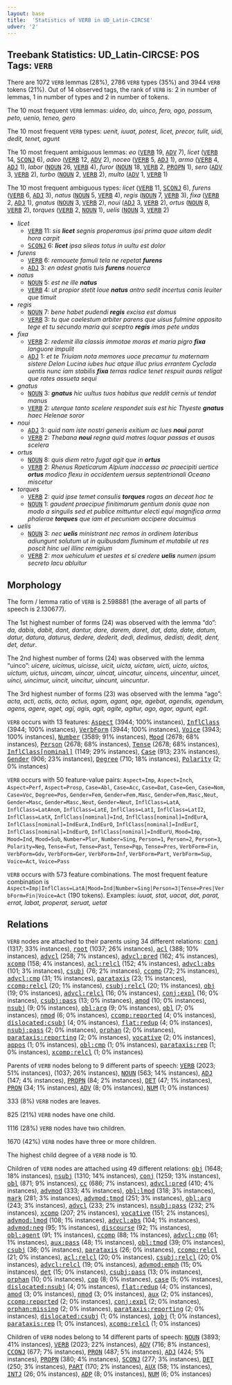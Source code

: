 ```yaml
---
layout: base
title:  'Statistics of VERB in UD_Latin-CIRCSE'
udver: '2'
---
```


## Treebank Statistics: UD_Latin-CIRCSE: POS Tags: `VERB`

There are 1072 `VERB` lemmas (28%), 2786 `VERB` types (35%) and 3944 `VERB` tokens (21%).
Out of 14 observed tags, the rank of `VERB` is: 2 in number of lemmas, 1 in number of types and 2 in number of tokens.

The 10 most frequent `VERB` lemmas: <em>uideo, do, uinco, fero, ago, possum, peto, uenio, teneo, gero</em>

The 10 most frequent `VERB` types:  <em>uenit, iuuat, potest, licet, precor, tulit, uidi, dedit, tenet, agunt</em>

The 10 most frequent ambiguous lemmas: <em>eo</em> (<tt><a href="la_circse-pos-VERB.html">VERB</a></tt> 19, <tt><a href="la_circse-pos-ADV.html">ADV</a></tt> 7), <em>licet</em> (<tt><a href="la_circse-pos-VERB.html">VERB</a></tt> 14, <tt><a href="la_circse-pos-SCONJ.html">SCONJ</a></tt> 6), <em>adeo</em> (<tt><a href="la_circse-pos-VERB.html">VERB</a></tt> 12, <tt><a href="la_circse-pos-ADV.html">ADV</a></tt> 2), <em>noceo</em> (<tt><a href="la_circse-pos-VERB.html">VERB</a></tt> 5, <tt><a href="la_circse-pos-ADJ.html">ADJ</a></tt> 1), <em>armo</em> (<tt><a href="la_circse-pos-VERB.html">VERB</a></tt> 4, <tt><a href="la_circse-pos-ADJ.html">ADJ</a></tt> 1), <em>labor</em> (<tt><a href="la_circse-pos-NOUN.html">NOUN</a></tt> 26, <tt><a href="la_circse-pos-VERB.html">VERB</a></tt> 4), <em>furor</em> (<tt><a href="la_circse-pos-NOUN.html">NOUN</a></tt> 18, <tt><a href="la_circse-pos-VERB.html">VERB</a></tt> 2, <tt><a href="la_circse-pos-PROPN.html">PROPN</a></tt> 1), <em>sero</em> (<tt><a href="la_circse-pos-ADV.html">ADV</a></tt> 3, <tt><a href="la_circse-pos-VERB.html">VERB</a></tt> 2), <em>turbo</em> (<tt><a href="la_circse-pos-NOUN.html">NOUN</a></tt> 2, <tt><a href="la_circse-pos-VERB.html">VERB</a></tt> 2), <em>multo</em> (<tt><a href="la_circse-pos-ADV.html">ADV</a></tt> 1, <tt><a href="la_circse-pos-VERB.html">VERB</a></tt> 1)

The 10 most frequent ambiguous types:  <em>licet</em> (<tt><a href="la_circse-pos-VERB.html">VERB</a></tt> 11, <tt><a href="la_circse-pos-SCONJ.html">SCONJ</a></tt> 6), <em>furens</em> (<tt><a href="la_circse-pos-VERB.html">VERB</a></tt> 6, <tt><a href="la_circse-pos-ADJ.html">ADJ</a></tt> 3), <em>natus</em> (<tt><a href="la_circse-pos-NOUN.html">NOUN</a></tt> 5, <tt><a href="la_circse-pos-VERB.html">VERB</a></tt> 4), <em>regis</em> (<tt><a href="la_circse-pos-NOUN.html">NOUN</a></tt> 7, <tt><a href="la_circse-pos-VERB.html">VERB</a></tt> 3), <em>fixa</em> (<tt><a href="la_circse-pos-VERB.html">VERB</a></tt> 2, <tt><a href="la_circse-pos-ADJ.html">ADJ</a></tt> 1), <em>gnatus</em> (<tt><a href="la_circse-pos-NOUN.html">NOUN</a></tt> 3, <tt><a href="la_circse-pos-VERB.html">VERB</a></tt> 2), <em>noui</em> (<tt><a href="la_circse-pos-ADJ.html">ADJ</a></tt> 3, <tt><a href="la_circse-pos-VERB.html">VERB</a></tt> 2), <em>ortus</em> (<tt><a href="la_circse-pos-NOUN.html">NOUN</a></tt> 8, <tt><a href="la_circse-pos-VERB.html">VERB</a></tt> 2), <em>torques</em> (<tt><a href="la_circse-pos-VERB.html">VERB</a></tt> 2, <tt><a href="la_circse-pos-NOUN.html">NOUN</a></tt> 1), <em>uelis</em> (<tt><a href="la_circse-pos-NOUN.html">NOUN</a></tt> 3, <tt><a href="la_circse-pos-VERB.html">VERB</a></tt> 2)


* <em>licet</em>
  * <tt><a href="la_circse-pos-VERB.html">VERB</a></tt> 11: <em>sis <b>licet</b> segnis properamus ipsi prima quae uitam dedit hora carpit</em>
  * <tt><a href="la_circse-pos-SCONJ.html">SCONJ</a></tt> 6: <em><b>licet</b> ipsa sileas totus in uultu est dolor</em>
* <em>furens</em>
  * <tt><a href="la_circse-pos-VERB.html">VERB</a></tt> 6: <em>remouete famuli tela ne repetat <b>furens</b></em>
  * <tt><a href="la_circse-pos-ADJ.html">ADJ</a></tt> 3: <em>en adest gnatis tuis <b>furens</b> nouerca</em>
* <em>natus</em>
  * <tt><a href="la_circse-pos-NOUN.html">NOUN</a></tt> 5: <em>est ne ille <b>natus</b></em>
  * <tt><a href="la_circse-pos-VERB.html">VERB</a></tt> 4: <em>ut propior stetit Ioue <b>natus</b> antro sedit incertus canis leuiter que timuit</em>
* <em>regis</em>
  * <tt><a href="la_circse-pos-NOUN.html">NOUN</a></tt> 7: <em>bene habet pudendi <b>regis</b> excisa est domus</em>
  * <tt><a href="la_circse-pos-VERB.html">VERB</a></tt> 3: <em>tu que caelestum arbiter parens que uisus fulmine opposito tege et tu secundo maria qui sceptro <b>regis</b> imas pete undas</em>
* <em>fixa</em>
  * <tt><a href="la_circse-pos-VERB.html">VERB</a></tt> 2: <em>redemit illa classis immotae moras et maria pigro <b>fixa</b> languore impulit</em>
  * <tt><a href="la_circse-pos-ADJ.html">ADJ</a></tt> 1: <em>et te Triuiam nota memores uoce precamur tu maternam sistere Delon Lucina iubes huc atque illuc prius errantem Cyclada uentis nunc iam stabilis <b>fixa</b> terras radice tenet respuit auras religat que rates assueta sequi</em>
* <em>gnatus</em>
  * <tt><a href="la_circse-pos-NOUN.html">NOUN</a></tt> 3: <em><b>gnatus</b> hic uultus tuos habitus que reddit cernis ut tendat manus</em>
  * <tt><a href="la_circse-pos-VERB.html">VERB</a></tt> 2: <em>uterque tanto scelere respondet suis est hic Thyeste <b>gnatus</b> haec Helenae soror</em>
* <em>noui</em>
  * <tt><a href="la_circse-pos-ADJ.html">ADJ</a></tt> 3: <em>quid nam iste nostri generis exitium ac lues <b>noui</b> parat</em>
  * <tt><a href="la_circse-pos-VERB.html">VERB</a></tt> 2: <em>Thebana <b>noui</b> regna quid matres loquar passas et ausas scelera</em>
* <em>ortus</em>
  * <tt><a href="la_circse-pos-NOUN.html">NOUN</a></tt> 8: <em>quis diem retro fugat agit que in <b>ortus</b></em>
  * <tt><a href="la_circse-pos-VERB.html">VERB</a></tt> 2: <em>Rhenus Raeticarum Alpium inaccesso ac praecipiti uertice <b>ortus</b> modico flexu in occidentem uersus septentrionali Oceano miscetur</em>
* <em>torques</em>
  * <tt><a href="la_circse-pos-VERB.html">VERB</a></tt> 2: <em>quid ipse temet consulis <b>torques</b> rogas an deceat hoc te</em>
  * <tt><a href="la_circse-pos-NOUN.html">NOUN</a></tt> 1: <em>gaudent praecipue finitimarum gentium donis quae non modo a singulis sed et publice mittuntur electi equi magnifica arma phalerae <b>torques</b> que iam et pecuniam accipere docuimus</em>
* <em>uelis</em>
  * <tt><a href="la_circse-pos-NOUN.html">NOUN</a></tt> 3: <em>nec <b>uelis</b> ministrant nec remos in ordinem lateribus adiungunt solutum ut in quibusdam fluminum et mutabile ut res poscit hinc uel illinc remigium</em>
  * <tt><a href="la_circse-pos-VERB.html">VERB</a></tt> 2: <em>mox uehiculum et uestes et si credere <b>uelis</b> numen ipsum secreto lacu abluitur</em>

## Morphology

The form / lemma ratio of `VERB` is 2.598881 (the average of all parts of speech is 2.130677).

The 1st highest number of forms (24) was observed with the lemma “do”: <em>da, dabis, dabit, dant, dantur, dare, darem, daret, dat, data, date, datum, datur, datura, daturus, dedere, dederit, dedi, dedimus, dedisti, dedit, dent, det, detur</em>.

The 2nd highest number of forms (24) was observed with the lemma “uinco”: <em>uicere, uicimus, uicisse, uicit, uicta, uictam, uicti, uicto, uictos, uictum, uictus, uincam, uincar, uincat, uincatur, uincens, uincentur, uincet, uinci, uincimur, uincit, uincitur, uincunt, uincuntur</em>.

The 3rd highest number of forms (23) was observed with the lemma “ago”: <em>acta, acti, actis, acto, actus, agam, agant, age, agebat, agendis, agendum, agens, agere, aget, agi, agis, agit, agite, agitur, ago, agor, agunt, egit</em>.

`VERB` occurs with 13 features: <tt><a href="la_circse-feat-Aspect.html">Aspect</a></tt> (3944; 100% instances), <tt><a href="la_circse-feat-InflClass.html">InflClass</a></tt> (3944; 100% instances), <tt><a href="la_circse-feat-VerbForm.html">VerbForm</a></tt> (3944; 100% instances), <tt><a href="la_circse-feat-Voice.html">Voice</a></tt> (3943; 100% instances), <tt><a href="la_circse-feat-Number.html">Number</a></tt> (3589; 91% instances), <tt><a href="la_circse-feat-Mood.html">Mood</a></tt> (2678; 68% instances), <tt><a href="la_circse-feat-Person.html">Person</a></tt> (2678; 68% instances), <tt><a href="la_circse-feat-Tense.html">Tense</a></tt> (2678; 68% instances), <tt><a href="la_circse-feat-InflClass-nominal.html">InflClass[nominal]</a></tt> (1149; 29% instances), <tt><a href="la_circse-feat-Case.html">Case</a></tt> (913; 23% instances), <tt><a href="la_circse-feat-Gender.html">Gender</a></tt> (906; 23% instances), <tt><a href="la_circse-feat-Degree.html">Degree</a></tt> (710; 18% instances), <tt><a href="la_circse-feat-Polarity.html">Polarity</a></tt> (2; 0% instances)

`VERB` occurs with 50 feature-value pairs: `Aspect=Imp`, `Aspect=Inch`, `Aspect=Perf`, `Aspect=Prosp`, `Case=Abl`, `Case=Acc`, `Case=Dat`, `Case=Gen`, `Case=Nom`, `Case=Voc`, `Degree=Pos`, `Gender=Fem`, `Gender=Fem,Masc`, `Gender=Fem,Masc,Neut`, `Gender=Masc`, `Gender=Masc,Neut`, `Gender=Neut`, `InflClass=LatA`, `InflClass=LatAnom`, `InflClass=LatE`, `InflClass=LatI`, `InflClass=LatI2`, `InflClass=LatX`, `InflClass[nominal]=Ind`, `InflClass[nominal]=IndEurA`, `InflClass[nominal]=IndEurA,IndEurO`, `InflClass[nominal]=IndEurI`, `InflClass[nominal]=IndEurO`, `InflClass[nominal]=IndEurU`, `Mood=Imp`, `Mood=Ind`, `Mood=Sub`, `Number=Plur`, `Number=Sing`, `Person=1`, `Person=2`, `Person=3`, `Polarity=Neg`, `Tense=Fut`, `Tense=Past`, `Tense=Pqp`, `Tense=Pres`, `VerbForm=Fin`, `VerbForm=Gdv`, `VerbForm=Ger`, `VerbForm=Inf`, `VerbForm=Part`, `VerbForm=Sup`, `Voice=Act`, `Voice=Pass`

`VERB` occurs with 573 feature combinations.
The most frequent feature combination is `Aspect=Imp|InflClass=LatA|Mood=Ind|Number=Sing|Person=3|Tense=Pres|VerbForm=Fin|Voice=Act` (190 tokens).
Examples: <em>iuuat, stat, uacat, dat, parat, errat, labat, properat, seruat, uetat</em>


## Relations

`VERB` nodes are attached to their parents using 34 different relations: <tt><a href="la_circse-dep-conj.html">conj</a></tt> (1317; 33% instances), <tt><a href="la_circse-dep-root.html">root</a></tt> (1037; 26% instances), <tt><a href="la_circse-dep-acl.html">acl</a></tt> (388; 10% instances), <tt><a href="la_circse-dep-advcl.html">advcl</a></tt> (258; 7% instances), <tt><a href="la_circse-dep-advcl-pred.html">advcl:pred</a></tt> (162; 4% instances), <tt><a href="la_circse-dep-xcomp.html">xcomp</a></tt> (158; 4% instances), <tt><a href="la_circse-dep-acl-relcl.html">acl:relcl</a></tt> (152; 4% instances), <tt><a href="la_circse-dep-advcl-abs.html">advcl:abs</a></tt> (101; 3% instances), <tt><a href="la_circse-dep-csubj.html">csubj</a></tt> (76; 2% instances), <tt><a href="la_circse-dep-ccomp.html">ccomp</a></tt> (72; 2% instances), <tt><a href="la_circse-dep-advcl-cmp.html">advcl:cmp</a></tt> (31; 1% instances), <tt><a href="la_circse-dep-parataxis.html">parataxis</a></tt> (23; 1% instances), <tt><a href="la_circse-dep-ccomp-relcl.html">ccomp:relcl</a></tt> (20; 1% instances), <tt><a href="la_circse-dep-csubj-relcl.html">csubj:relcl</a></tt> (20; 1% instances), <tt><a href="la_circse-dep-obj.html">obj</a></tt> (19; 0% instances), <tt><a href="la_circse-dep-advcl-relcl.html">advcl:relcl</a></tt> (16; 0% instances), <tt><a href="la_circse-dep-conj-expl.html">conj:expl</a></tt> (16; 0% instances), <tt><a href="la_circse-dep-csubj-pass.html">csubj:pass</a></tt> (13; 0% instances), <tt><a href="la_circse-dep-amod.html">amod</a></tt> (10; 0% instances), <tt><a href="la_circse-dep-nsubj.html">nsubj</a></tt> (9; 0% instances), <tt><a href="la_circse-dep-obl-arg.html">obl:arg</a></tt> (9; 0% instances), <tt><a href="la_circse-dep-obl.html">obl</a></tt> (7; 0% instances), <tt><a href="la_circse-dep-nmod.html">nmod</a></tt> (6; 0% instances), <tt><a href="la_circse-dep-ccomp-reported.html">ccomp:reported</a></tt> (4; 0% instances), <tt><a href="la_circse-dep-dislocated-csubj.html">dislocated:csubj</a></tt> (4; 0% instances), <tt><a href="la_circse-dep-flat-redup.html">flat:redup</a></tt> (4; 0% instances), <tt><a href="la_circse-dep-nsubj-pass.html">nsubj:pass</a></tt> (2; 0% instances), <tt><a href="la_circse-dep-orphan.html">orphan</a></tt> (2; 0% instances), <tt><a href="la_circse-dep-parataxis-reporting.html">parataxis:reporting</a></tt> (2; 0% instances), <tt><a href="la_circse-dep-vocative.html">vocative</a></tt> (2; 0% instances), <tt><a href="la_circse-dep-appos.html">appos</a></tt> (1; 0% instances), <tt><a href="la_circse-dep-obl-cmp.html">obl:cmp</a></tt> (1; 0% instances), <tt><a href="la_circse-dep-parataxis-rep.html">parataxis:rep</a></tt> (1; 0% instances), <tt><a href="la_circse-dep-xcomp-relcl.html">xcomp:relcl</a></tt> (1; 0% instances)

Parents of `VERB` nodes belong to 9 different parts of speech: <tt><a href="la_circse-pos-VERB.html">VERB</a></tt> (2023; 51% instances),  (1037; 26% instances), <tt><a href="la_circse-pos-NOUN.html">NOUN</a></tt> (563; 14% instances), <tt><a href="la_circse-pos-ADJ.html">ADJ</a></tt> (147; 4% instances), <tt><a href="la_circse-pos-PROPN.html">PROPN</a></tt> (84; 2% instances), <tt><a href="la_circse-pos-DET.html">DET</a></tt> (47; 1% instances), <tt><a href="la_circse-pos-PRON.html">PRON</a></tt> (34; 1% instances), <tt><a href="la_circse-pos-ADV.html">ADV</a></tt> (8; 0% instances), <tt><a href="la_circse-pos-NUM.html">NUM</a></tt> (1; 0% instances)

333 (8%) `VERB` nodes are leaves.

825 (21%) `VERB` nodes have one child.

1116 (28%) `VERB` nodes have two children.

1670 (42%) `VERB` nodes have three or more children.

The highest child degree of a `VERB` node is 10.

Children of `VERB` nodes are attached using 49 different relations: <tt><a href="la_circse-dep-obj.html">obj</a></tt> (1648; 18% instances), <tt><a href="la_circse-dep-nsubj.html">nsubj</a></tt> (1310; 14% instances), <tt><a href="la_circse-dep-conj.html">conj</a></tt> (1259; 13% instances), <tt><a href="la_circse-dep-obl.html">obl</a></tt> (871; 9% instances), <tt><a href="la_circse-dep-cc.html">cc</a></tt> (686; 7% instances), <tt><a href="la_circse-dep-advcl-pred.html">advcl:pred</a></tt> (410; 4% instances), <tt><a href="la_circse-dep-advmod.html">advmod</a></tt> (333; 4% instances), <tt><a href="la_circse-dep-obl-lmod.html">obl:lmod</a></tt> (318; 3% instances), <tt><a href="la_circse-dep-mark.html">mark</a></tt> (281; 3% instances), <tt><a href="la_circse-dep-advmod-tmod.html">advmod:tmod</a></tt> (251; 3% instances), <tt><a href="la_circse-dep-obl-arg.html">obl:arg</a></tt> (243; 3% instances), <tt><a href="la_circse-dep-advcl.html">advcl</a></tt> (233; 2% instances), <tt><a href="la_circse-dep-nsubj-pass.html">nsubj:pass</a></tt> (232; 2% instances), <tt><a href="la_circse-dep-xcomp.html">xcomp</a></tt> (207; 2% instances), <tt><a href="la_circse-dep-vocative.html">vocative</a></tt> (151; 2% instances), <tt><a href="la_circse-dep-advmod-lmod.html">advmod:lmod</a></tt> (108; 1% instances), <tt><a href="la_circse-dep-advcl-abs.html">advcl:abs</a></tt> (104; 1% instances), <tt><a href="la_circse-dep-advmod-neg.html">advmod:neg</a></tt> (95; 1% instances), <tt><a href="la_circse-dep-discourse.html">discourse</a></tt> (92; 1% instances), <tt><a href="la_circse-dep-obl-agent.html">obl:agent</a></tt> (91; 1% instances), <tt><a href="la_circse-dep-ccomp.html">ccomp</a></tt> (88; 1% instances), <tt><a href="la_circse-dep-advcl-cmp.html">advcl:cmp</a></tt> (61; 1% instances), <tt><a href="la_circse-dep-aux-pass.html">aux:pass</a></tt> (48; 1% instances), <tt><a href="la_circse-dep-obl-tmod.html">obl:tmod</a></tt> (39; 0% instances), <tt><a href="la_circse-dep-csubj.html">csubj</a></tt> (36; 0% instances), <tt><a href="la_circse-dep-parataxis.html">parataxis</a></tt> (26; 0% instances), <tt><a href="la_circse-dep-ccomp-relcl.html">ccomp:relcl</a></tt> (21; 0% instances), <tt><a href="la_circse-dep-acl-relcl.html">acl:relcl</a></tt> (20; 0% instances), <tt><a href="la_circse-dep-csubj-relcl.html">csubj:relcl</a></tt> (20; 0% instances), <tt><a href="la_circse-dep-advcl-relcl.html">advcl:relcl</a></tt> (19; 0% instances), <tt><a href="la_circse-dep-advmod-emph.html">advmod:emph</a></tt> (15; 0% instances), <tt><a href="la_circse-dep-det.html">det</a></tt> (15; 0% instances), <tt><a href="la_circse-dep-csubj-pass.html">csubj:pass</a></tt> (13; 0% instances), <tt><a href="la_circse-dep-orphan.html">orphan</a></tt> (10; 0% instances), <tt><a href="la_circse-dep-cop.html">cop</a></tt> (8; 0% instances), <tt><a href="la_circse-dep-case.html">case</a></tt> (5; 0% instances), <tt><a href="la_circse-dep-dislocated-nsubj.html">dislocated:nsubj</a></tt> (4; 0% instances), <tt><a href="la_circse-dep-flat-redup.html">flat:redup</a></tt> (4; 0% instances), <tt><a href="la_circse-dep-amod.html">amod</a></tt> (3; 0% instances), <tt><a href="la_circse-dep-nmod.html">nmod</a></tt> (3; 0% instances), <tt><a href="la_circse-dep-aux.html">aux</a></tt> (2; 0% instances), <tt><a href="la_circse-dep-ccomp-reported.html">ccomp:reported</a></tt> (2; 0% instances), <tt><a href="la_circse-dep-conj-expl.html">conj:expl</a></tt> (2; 0% instances), <tt><a href="la_circse-dep-orphan-missing.html">orphan:missing</a></tt> (2; 0% instances), <tt><a href="la_circse-dep-parataxis-reporting.html">parataxis:reporting</a></tt> (2; 0% instances), <tt><a href="la_circse-dep-dislocated-csubj.html">dislocated:csubj</a></tt> (1; 0% instances), <tt><a href="la_circse-dep-iobj.html">iobj</a></tt> (1; 0% instances), <tt><a href="la_circse-dep-parataxis-rep.html">parataxis:rep</a></tt> (1; 0% instances), <tt><a href="la_circse-dep-xcomp-relcl.html">xcomp:relcl</a></tt> (1; 0% instances)

Children of `VERB` nodes belong to 14 different parts of speech: <tt><a href="la_circse-pos-NOUN.html">NOUN</a></tt> (3893; 41% instances), <tt><a href="la_circse-pos-VERB.html">VERB</a></tt> (2023; 22% instances), <tt><a href="la_circse-pos-ADV.html">ADV</a></tt> (716; 8% instances), <tt><a href="la_circse-pos-CCONJ.html">CCONJ</a></tt> (677; 7% instances), <tt><a href="la_circse-pos-PRON.html">PRON</a></tt> (487; 5% instances), <tt><a href="la_circse-pos-ADJ.html">ADJ</a></tt> (424; 5% instances), <tt><a href="la_circse-pos-PROPN.html">PROPN</a></tt> (380; 4% instances), <tt><a href="la_circse-pos-SCONJ.html">SCONJ</a></tt> (277; 3% instances), <tt><a href="la_circse-pos-DET.html">DET</a></tt> (250; 3% instances), <tt><a href="la_circse-pos-PART.html">PART</a></tt> (170; 2% instances), <tt><a href="la_circse-pos-AUX.html">AUX</a></tt> (58; 1% instances), <tt><a href="la_circse-pos-INTJ.html">INTJ</a></tt> (26; 0% instances), <tt><a href="la_circse-pos-ADP.html">ADP</a></tt> (8; 0% instances), <tt><a href="la_circse-pos-NUM.html">NUM</a></tt> (6; 0% instances)

